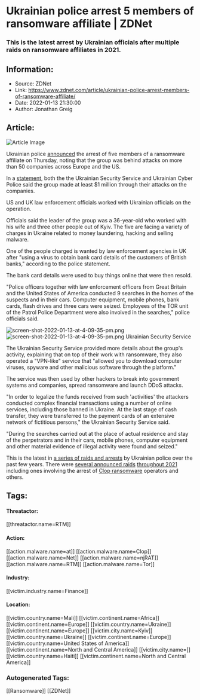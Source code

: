 # Ukrainian police arrest 5 members of ransomware affiliate | ZDNet
### This is the latest arrest by Ukrainian officials after multiple raids on ransomware affiliates in 2021.

## Information:
+ Source: ZDNet
+ Link: https://www.zdnet.com/article/ukrainian-police-arrest-members-of-ransomware-affiliate/
+ Date: 2022-01-13 21:30:00
+ Author: Jonathan Greig


## Article:
![Article Image](https://www.zdnet.com/a/img/resize/402495754994a27d82602bba96cfa00d182f9eab/2022/01/13/6a39ffb5-7fca-47fd-ae84-53e61048951d/screen-shot-2022-01-13-at-4-09-35-pm.png?width=770&height=578&fit=crop&auto=webp)

Ukrainian police [announced](https://cyberpolice.gov.ua/news/kiberpolicziya-vykryla-xakerske-ugrupovannya-na-atakax-inozemnyx-kompanij-virusom-shyfruvalnykom-4133/) the arrest of five members of a ransomware affiliate on Thursday, noting that the group was behind attacks on more than 50 companies across Europe and the US. 

In a [statement](https://ssu.gov.ua/novyny/sbu-vykryla-ukraintsiv-yaki-stvoryly-servis-dlia-khakeriv-i-obikraly-50-inozemnykh-kompanii-na-milion-dolariv), both the the Ukrainian Security Service and Ukrainian Cyber Police said the group made at least $1 million through their attacks on the companies.


US and UK law enforcement officials worked with Ukrainian officials on the operation. 

Officials said the leader of the group was a 36-year-old who worked with his wife and three other people out of Kyiv. The five are facing a variety of charges in Ukraine related to money laundering, hacking and selling malware. 

One of the people charged is wanted by law enforcement agencies in UK after "using a virus to obtain bank card details of the customers of British banks," according to the police statement. 

The bank card details were used to buy things online that were then resold. 

"Police officers together with law enforcement officers from Great Britain and the United States of America conducted 9 searches in the homes of the suspects and in their cars. Computer equipment, mobile phones, bank cards, flash drives and three cars were seized. Employees of the TOR unit of the Patrol Police Department were also involved in the searches," police officials said. 

![screen-shot-2022-01-13-at-4-09-35-pm.png]()![screen-shot-2022-01-13-at-4-09-35-pm.png](https://www.zdnet.com/a/img/resize/18ecc2228844199cbe127a9ec5681c1b88894340/2022/01/13/bffaee4b-32d0-44b9-9595-6870778c565c/screen-shot-2022-01-13-at-4-09-35-pm.png?width=470&fit=bounds&auto=webp)
 Ukrainian Security Service
 




The Ukrainian Security Service provided more details about the group's activity, explaining that on top of their work with ransomware, they also operated a "VPN-like" service that "allowed you to download computer viruses, spyware and other malicious software through the platform." 

The service was then used by other hackers to break into government systems and companies, spread ransomware and launch DDoS attacks. 

"In order to legalize the funds received from such 'activities' the attackers conducted complex financial transactions using a number of online services, including those banned in Ukraine. At the last stage of cash transfer, they were transferred to the payment cards of an extensive network of fictitious persons," the Ukrainian Security Service said. 

"During the searches carried out at the place of actual residence and stay of the perpetrators and in their cars, mobile phones, computer equipment and other material evidence of illegal activity were found and seized."

This is the latest in [a series of raids and arrests](https://www.zdnet.com/article/egregor-ransomware-operators-arrested-in-ukraine/) by Ukrainian police over the past few years. There were [several announced raids](https://www.zdnet.com/article/ukranian-police-partner-with-us-south-korea-for-raid-on-clop-ransomware-members/) [throughout 2021](https://www.zdnet.com/article/ransomware-police-sting-targets-suspects-behind-1800-attacks-that-wreaked-havoc-across-the-world/) including ones involving the arrest of [Clop ransomware](https://www.mcafee.com/blogs/other-blogs/mcafee-labs/clop-ransomware/) operators and others. 





## Tags:

#### Threatactor:
[[threatactor.name=RTM]]

#### Action:
[[action.malware.name=at]] [[action.malware.name=Clop]] [[action.malware.name=Net]] [[action.malware.name=njRAT]] [[action.malware.name=RTM]] [[action.malware.name=Tor]]

#### Industry:
[[victim.industry.name=Finance]]

#### Location:
[[victim.country.name=Mali]] [[victim.continent.name=Africa]] [[victim.continent.name=Europe]] [[victim.country.name=Ukraine]] [[victim.continent.name=Europe]] [[victim.city.name=Kyiv]] [[victim.country.name=Ukraine]] [[victim.continent.name=Europe]] [[victim.country.name=United States of America]] [[victim.continent.name=North and Central America]] [[victim.city.name=]] [[victim.country.name=Haiti]] [[victim.continent.name=North and Central America]]

### Autogenerated Tags:
[[Ransomware]] [[ZDNet]]


